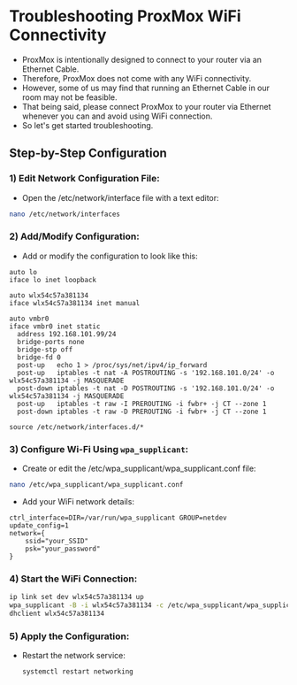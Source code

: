 # Troubleshooting ProxMox WiFi Connectivity
- ProxMox is intentionally designed to connect to your router via an Ethernet Cable.
- Therefore, ProxMox does not come with any WiFi connectivity.
- However, some of us may find that running an Ethernet Cable in our room may not be feasible.
- That being said, please connect ProxMox to your router via Ethernet whenever you can and avoid using WiFi connection.
- So let's get started troubleshooting.

## Step-by-Step Configuration
### 1) Edit Network Configuration File:
- Open the /etc/network/interface file with a text editor:
```bash
nano /etc/network/interfaces
```

### 2) Add/Modify Configuration:
- Add or modify the configuration to look like this:
```Plaintext
auto lo
iface lo inet loopback

auto wlx54c57a381134
iface wlx54c57a381134 inet manual

auto vmbr0
iface vmbr0 inet static
  address 192.168.101.99/24
  bridge-ports none
  bridge-stp off
  bridge-fd 0
  post-up   echo 1 > /proc/sys/net/ipv4/ip_forward
  post-up   iptables -t nat -A POSTROUTING -s '192.168.101.0/24' -o wlx54c57a381134 -j MASQUERADE
  post-down iptables -t nat -D POSTROUTING -s '192.168.101.0/24' -o wlx54c57a381134 -j MASQUERADE
  post-up   iptables -t raw -I PREROUTING -i fwbr+ -j CT --zone 1
  post-down iptables -t raw -D PREROUTING -i fwbr+ -j CT --zone 1

source /etc/network/interfaces.d/*
```

### 3) Configure Wi-Fi Using ```wpa_supplicant```:
- Create or edit the /etc/wpa_supplicant/wpa_supplicant.conf file:
```bash
nano /etc/wpa_supplicant/wpa_supplicant.conf
```
- Add your WiFi network details:
```Plaintext
ctrl_interface=DIR=/var/run/wpa_supplicant GROUP=netdev
update_config=1
network={
    ssid="your_SSID"
    psk="your_password"
}
```

### 4) Start the WiFi Connection:
```bash
ip link set dev wlx54c57a381134 up
wpa_supplicant -B -i wlx54c57a381134 -c /etc/wpa_supplicant/wpa_supplicant.conf
dhclient wlx54c57a381134
```

### 5) Apply the Configuration:
- Restart the network service:
  ```bash
  systemctl restart networking
  ```

